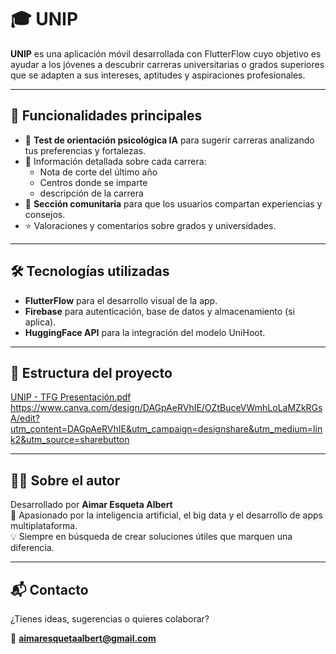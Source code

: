 # 🎓 UNIP

**UNIP** es una aplicación móvil desarrollada con FlutterFlow cuyo objetivo es ayudar a los jóvenes a descubrir carreras universitarias o grados superiores que se adapten a sus intereses, aptitudes y aspiraciones profesionales.

---

## 🚀 Funcionalidades principales

- 🧠 **Test de orientación psicológica IA** para sugerir carreras analizando tus preferencias y fortalezas.
- 🎯 Información detallada sobre cada carrera:
  - Nota de corte del último año
  - Centros donde se imparte
  - descripción de la carrera
- 💬 **Sección comunitaria** para que los usuarios compartan experiencias y consejos.
- ⭐ Valoraciones y comentarios sobre grados y universidades.

---

## 🛠️ Tecnologías utilizadas

- **FlutterFlow** para el desarrollo visual de la app.
- **Firebase** para autenticación, base de datos y almacenamiento (si aplica).
- **HuggingFace API** para la integración del modelo UniHoot.

---

## 📱 Estructura del proyecto

[UNIP - TFG Presentación.pdf](https://github.com/user-attachments/files/20565978/UNIP.-.TFG.Presentacion.pdf)
https://www.canva.com/design/DAGpAeRVhIE/OZtBuceVWmhLoLaMZkRGsA/edit?utm_content=DAGpAeRVhIE&utm_campaign=designshare&utm_medium=link2&utm_source=sharebutton 

---

## 👨‍💻 Sobre el autor

Desarrollado por **Aimar Esqueta Albert**  
📍 Apasionado por la inteligencia artificial, el big data y el desarrollo de apps multiplataforma.  
💡 Siempre en búsqueda de crear soluciones útiles que marquen una diferencia.

---

## 📬 Contacto

¿Tienes ideas, sugerencias o quieres colaborar?

📧 **aimaresquetaalbert@gmail.com**

